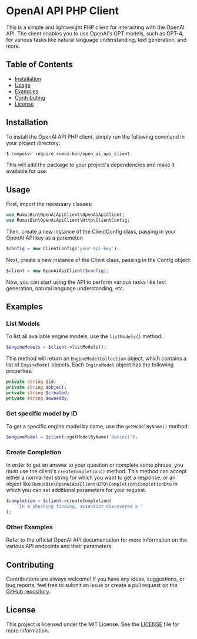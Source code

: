 # OpenAI API PHP Client
This is a simple and lightweight PHP client for interacting with the OpenAI API. The client enables you to use 
OpenAI's GPT models, such as GPT-4, for various tasks like natural language understanding, text generation, and more.

## Table of Contents

- [Installation](#installation)
- [Usage](#usage)
- [Examples](#examples)
- [Contributing](#contributing)
- [License](#license)

## Installation

To install the OpenAI API PHP client, simply run the following command in your project directory:
```bash
$ composer require rumus-bin/open_ai_api_client
```

This will add the package to your project's dependencies and make it available for use.

## Usage

First, import the necessary classes:

```php
use RumusBin\OpenAiApiClient\OpenAiApiClient;
use RumusBin\OpenAiApiClient\Http\ClientConfig;
```
Then, create a new instance of the ClientConfig class, passing in your OpenAI API key as a parameter:

```php
$config = new ClientConfig('your-api-key');
```
Next, create a new instance of the Client class, passing in the Config object:

```php
$client = new OpenAiApiClient($config);
```
Now, you can start using the API to perform various tasks like text generation, natural language understanding, etc.

## Examples
### List Models
To list all available engine models, use the `listModels()` method:

```php
$engineModels = $client->listModels();
```

This method will return an `EngineModelCollection` object, which contains a list of `EngineModel` objects. Each `EngineModel` object has the following properties:
```php
private string $id;
private string $object;
private string $created;
private string $ownedBy;
```

### Get specific model by ID
To get a specific engine model by name, use the `getModelByName()` method:

```php
$engineModel = $client->getModelByName('davinci');
```
### Create Completion
In order to get an answer to your question or complete some phrase, you must use the client's `createCompletion()` method. 
This method can accept either a normal text string for which you want to get a response, or an object 
like `RumusBin\OpenAiApiClient\DTO\Completion\CompletionDto` in which you can set additional parameters for your request.

```php
$completion = $client->createCompletion(
    'In a shocking finding, scientist discovered a '
);
```

### Other Examples
Refer to the official OpenAI API documentation for more information on the various API endpoints and their parameters.

## Contributing
Contributions are always welcome! If you have any ideas, suggestions, or bug reports, feel free to submit an issue or 
create a pull request on the [GitHub repository](https://github.com/rumus-bin/open_ai_api_client).

## License
This project is licensed under the MIT License. See the [LICENSE](LICENSE) file for more information.


